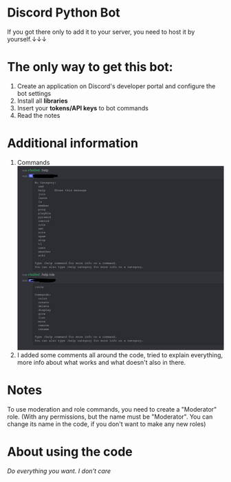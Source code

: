 # Discord Python Bot

If you got there only to add it to your server, you need to host it by yourself.↓↓↓
# The only way to get this bot:
1. Create an application on Discord's developer portal and configure the bot settings
2. Install all **libraries**
3. Insert your **tokens/API keys** to bot commands
4. Read the notes

# Additional information
1. Commands ![z](https://raw.githubusercontent.com/TheUltimateSoyCode/Discord-Python-Bot/main/help_screenshot.png)
2. I added some comments all around the code, tried to explain everything, more info about what works and what doesn't also in there.

# Notes
To use moderation and role commands, you need to create a "Moderator" role. (With any permissions, but the name must be "Moderator". You can change its name in the code, if you don't want to make any new roles)

# About using the code

*Do everything you want. I don't care*
